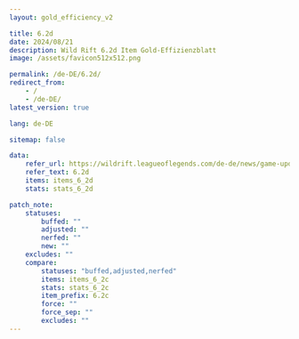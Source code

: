 ```yaml
---
layout: gold_efficiency_v2

title: 6.2d
date: 2024/08/21
description: Wild Rift 6.2d Item Gold-Effizienzblatt
image: /assets/favicon512x512.png

permalink: /de-DE/6.2d/
redirect_from:
    - /
    - /de-DE/
latest_version: true

lang: de-DE

sitemap: false

data:
    refer_url: https://wildrift.leagueoflegends.com/de-de/news/game-updates/wild-rift-patch-notes-6-2d/
    refer_text: 6.2d
    items: items_6_2d
    stats: stats_6_2d

patch_note:
    statuses:
        buffed: ""
        adjusted: ""
        nerfed: ""
        new: ""
    excludes: ""
    compare:
        statuses: "buffed,adjusted,nerfed"
        items: items_6_2c
        stats: stats_6_2c
        item_prefix: 6.2c
        force: ""
        force_sep: ""
        excludes: ""
---
```

